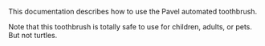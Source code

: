This documentation describes how to use the Pavel automated toothbrush.

Note that this toothbrush is totally safe to use for children, adults, or pets. But not turtles.
